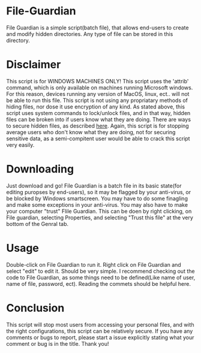 # File-Guardian
File Guardian is a simple script(batch file), that allows end-users to create and modify hidden directories. 
Any type of file can be stored in this directory.
# Disclaimer
This script is for WINDOWS MACHINES ONLY! This script uses the 'attrib' command, which is only available on machines running Microsoft windows. For this reason, devices running any version of MacOS, linux, ect.. will not be able to run this file.
This script is not using any propriatary methods of hiding files, nor dose it use encryption of any kind. As stated above, this script uses system commands to lock/unlock files, and in that way, hidden files can be broken into if users know what they are doing. There are ways to secure hidden files, as described [here](https://github.com/Owen-Cochell/File-Guardian/wiki/Securing-File-Guardian). Again, this script is for stopping average users who don't know what they are doing, not for securing sensitive data, as a semi-compitent user would be able to crack this script very easily.
# Downloading
Just download and go! File Guardian is a batch file in its basic state(for editing puropses by end-users), so it may be flagged by your anti-virus, or be blocked by Windows smartscreen. You may have to do some finagling and make some exceptions in your anti-virus. You may also have to make your computer "trust" Flile Guardian. This can be doen by right clicking, on File guardian, selecting Properties, and selecting "Trust this file" at the very bottom of the Genral tab.
# Usage 
Double-click on File Guardian to run it. Right click on File Guardian and select "edit" to edit it. Should be very simple.
I recommend checking out the code to File Guardian, as some things need to be defined(Like name of user, name of file, password, ect). Reading the commets should be helpful here.
# Conclusion
This script will stop most users from accessing your personal files, and with the right configurations, this script can be relatively secure. If you have any comments or bugs to report, please start a issue explicitly stating what your comment or bug is in the title. Thank you!
